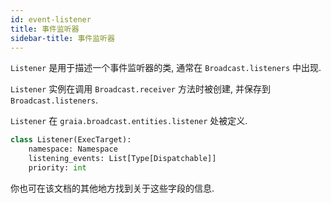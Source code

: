 ```yaml
---
id: event-listener
title: 事件监听器
sidebar-title: 事件监听器
---
```


`Listener` 是用于描述一个事件监听器的类, 通常在 `Broadcast.listeners` 中出现.

`Listener` 实例在调用 `Broadcast.receiver` 方法时被创建, 并保存到 `Broadcast.listeners`.

`Listener` 在 `graia.broadcast.entities.listener` 处被定义.

```python
class Listener(ExecTarget):
    namespace: Namespace
    listening_events: List[Type[Dispatchable]]
    priority: int
```

你也可在该文档的其他地方找到关于这些字段的信息.
